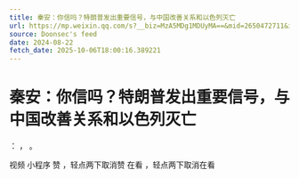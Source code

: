 ```yaml
---
title: 秦安：你信吗？特朗普发出重要信号，与中国改善关系和以色列灭亡
url: https://mp.weixin.qq.com/s?__biz=MzA5MDg1MDUyMA==&mid=2650472711&idx=1&sn=99594f4936b35b66c1c3503c1df6cccd
source: Doonsec's feed
date: 2024-08-22
fetch_date: 2025-10-06T18:00:16.389221
---
```


# 秦安：你信吗？特朗普发出重要信号，与中国改善关系和以色列灭亡

：
，
。

视频
小程序
赞
，轻点两下取消赞
在看
，轻点两下取消在看
